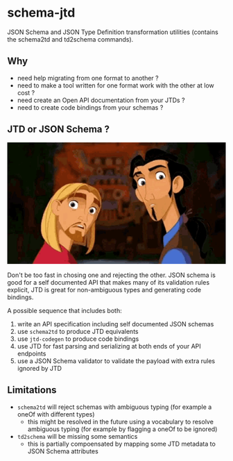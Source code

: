 # schema-jtd
JSON Schema and JSON Type Definition transformation utilities (contains the schema2td and td2schema commands).

## Why

  - need help migrating from one format to another ?
  - need to make a tool written for one format work with the other at low cost ?
  - need create an Open API documentation from your JTDs ?
  - need to create code bindings from your schemas ?

## JTD or JSON Schema ?

![](doc/both-the-road-to-el-dorado.gif)

Don't be too fast in chosing one and rejecting the other. JSON schema is good for a self documented API that makes many of its validation rules explicit, JTD is great for non-ambiguous types and generating code bindings.

A possible sequence that includes both:

  1. write an API specification including self documented JSON schemas
  2. use `schema2td` to produce JTD equivalents
  3. use `jtd-codegen` to produce code bindings
  4. use JTD for fast parsing and serializing at both ends of your API endpoints
  5. use a JSON Schema validator to validate the payload with extra rules ignored by JTD

## Limitations

  - `schema2td` will reject schemas with ambiguous typing (for example a oneOf with different types)
    - this might be resolved in the future using a vocabulary to resolve ambiguous typing (for example by flagging a oneOf to be ignored)
  - `td2schema` will be missing some semantics
    - this is partially compoensated by mapping some JTD metadata to JSON Schema attributes

